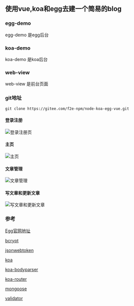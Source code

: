 ## 使用vue,koa和egg去建一个简易的blog

### egg-demo
egg-demo 是egg后台

### koa-demo
koa-demo 是koa后台

### web-view
web-view 是前台页面

### git地址
```
git clone https://gitee.com/f2e-npm/node-koa-egg-vue.git
```

#### 登录注册
![登录注册页](http://p4i4zcg0d.bkt.clouddn.com/1529552694219/login.png)
#### 主页
![主页](http://p4i4zcg0d.bkt.clouddn.com/1529552694219/homeindex.png)
#### 文章管理
![文章管理](http://p4i4zcg0d.bkt.clouddn.com/1529552694220/postmanage.png)
#### 写文章和更新文章
![写文章和更新文章](http://p4i4zcg0d.bkt.clouddn.com/1529552694215/addpost.png)

### 参考
[Egg官网地址](https://eggjs.org/zh-cn/intro/index.html)

[bcrypt](https://www.npmjs.com/package/bcrypt)

[jsonwebtoken](https://jwt.io/)

[koa](http://www.koacn.com/)

[koa-bodyparser](https://www.npmjs.com/package/koa-bodyparser)

[koa-router](https://www.npmjs.com/package/koa-router)

[mongoose](http://mongoosejs.com/)

[validator](https://www.npmjs.com/package/validator)

